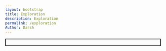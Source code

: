 ```yaml
---
layout: bootstrap
title: Exploration
description: Exploration
permalink: /exploration
Author: Darsh
---
```


<!-- Bootstrap CSS for styling -->
<link href="https://stackpath.bootstrapcdn.com/bootstrap/4.5.2/css/bootstrap.min.css" rel="stylesheet">

<script>
  document.addEventListener('DOMContentLoaded', function () {
    // Create the canvas for the game
    const canvas = document.createElement('canvas');
    document.getElementById('game-container').appendChild(canvas);
    canvas.width = 800;
    canvas.height = 600;
    const ctx = canvas.getContext('2d');

    const player = { x: 100, y: 100, size: 15, speed: 2, dx: 0, dy: 0 };
    let discovered = new Set();
    let points = 0; // Initialize points
    const organelles = [
      { name: "Nucleus", x: 400, y: 300, r: 30, desc: "Controls cell activities and contains DNA." },
      { name: "Chloroplast", x: 600, y: 150, r: 25, desc: "Performs photosynthesis." },
      { name: "Vacuole", x: 200, y: 450, r: 35, desc: "Stores nutrients and waste products." },
      { name: "Cell Wall", x: 700, y: 500, r: 20, desc: "Provides structural support." },
      { name: "Cell Membrane", x: 100, y: 300, r: 20, desc: "Regulates what enters and leaves the cell." },
      { name: "Cytoplasm", x: 350, y: 100, r: 20, desc: "Gel-like substance where organelles reside." },
      { name: "Mitochondrion", x: 500, y: 400, r: 25, desc: "Produces energy for the cell." },
      { name: "Ribosome", x: 250, y: 200, r: 15, desc: "Synthesizes proteins." },
      { name: "Golgi Apparatus", x: 450, y: 500, r: 20, desc: "Modifies and packages proteins." },
      { name: "Endoplasmic Reticulum", x: 150, y: 100, r: 20, desc: "Transports materials within the cell." }
    ];

    // UI Elements
    const progressSpan = document.createElement('span');
    const progressDiv = document.createElement('div');
    progressDiv.classList.add('mb-3');
    progressDiv.innerHTML = "<strong>Organelles Discovered:</strong> ";
    progressDiv.appendChild(progressSpan);
    document.getElementById('info-container').appendChild(progressDiv);

    const pointsDiv = document.createElement('div'); // Points display
    pointsDiv.classList.add('mb-3');
    pointsDiv.innerHTML = `<strong>Points:</strong> <span id="points-counter">0</span>`;
    document.getElementById('info-container').appendChild(pointsDiv);

    const infoBox = document.createElement('div');
    document.getElementById('info-container').appendChild(infoBox);

    const joystickDiv = document.createElement('div');
    document.getElementById('joystick-container').appendChild(joystickDiv);

    // Functions for the game
    function drawPlayer() {
      ctx.fillStyle = "#3e8e41";
      ctx.beginPath();
      ctx.arc(player.x, player.y, player.size, 0, Math.PI * 2);
      ctx.fill();
    }

    function drawOrganelles() {
      organelles.forEach(o => {
        ctx.beginPath();
        ctx.arc(o.x, o.y, o.r, 0, Math.PI * 2);
        ctx.fillStyle = discovered.has(o.name) ? '#ffe600' : '#7ec850';
        ctx.fill();
        ctx.stroke();
        ctx.fillStyle = '#000';
        ctx.fillText(o.name, o.x - o.r, o.y - o.r - 5);
      });
    }

    function detectCollisions() {
      organelles.forEach(o => {
        const dist = Math.hypot(player.x - o.x, player.y - o.y);
        if (dist < player.size + o.r && !discovered.has(o.name)) {
          discovered.add(o.name);
          points += 10; // Add 10 points for each interaction
          document.getElementById('points-counter').textContent = points; // Update points display
          progressSpan.textContent = discovered.size;
          infoBox.style.display = 'block';
          infoBox.innerHTML = `<strong>${o.name}</strong><br>${o.desc}`;
        }
      });
    }

    function updatePlayer() {
      player.x += player.dx;
      player.y += player.dy;
      player.x = Math.max(player.size, Math.min(canvas.width - player.size, player.x));
      player.y = Math.max(player.size, Math.min(canvas.height - player.size, player.y));
    }

    function gameLoop() {
      ctx.clearRect(0, 0, canvas.width, canvas.height);
      drawOrganelles();
      drawPlayer();
      detectCollisions();
      updatePlayer();
      requestAnimationFrame(gameLoop);
    }

    function resetPlayer() {
      player.x = 100;
      player.y = 100;
      player.dx = 0;
      player.dy = 0;
    }

    // Joystick Setup (Position joystick on the right side)
    const joystick = nipplejs.create({
      zone: joystickDiv,
      mode: 'static',
      position: { right: '10%', top: '50%' }, // Positioning joystick on the right side
      color: 'green'
    });

    joystick.on('move', (evt, data) => {
      const rad = data.angle.radian;
      // Inverting Y-axis: Multiply the Y-axis speed by -1
      player.dx = Math.cos(rad) * player.speed;
      player.dy = -Math.sin(rad) * player.speed;  // Invert the vertical movement
    });

    joystick.on('end', () => {
      player.dx = 0;
      player.dy = 0;
    });

    // Start the game loop
    gameLoop();
  });
</script>

<!-- Bootstrap JS and NippleJS for the joystick -->
<script src="https://cdnjs.cloudflare.com/ajax/libs/nipplejs/0.9.0/nipplejs.min.js"></script>
<script src="https://code.jquery.com/jquery-3.5.1.slim.min.js"></script>
<script src="https://cdn.jsdelivr.net/npm/@popperjs/core@2.5.2/dist/umd/popper.min.js"></script>
<script src="https://stackpath.bootstrapcdn.com/bootstrap/4.5.2/js/bootstrap.min.js"></script>

<!-- Container for game and UI -->
<div class="container">
  <div class="row">
    <!-- Add an enclosed barrier for the game area -->
    <div class="col-md-8" id="game-container" style="border: 2px solid #000; padding: 10px;">
      <!-- Game canvas will be appended here -->
    </div>
    <div class="col-md-4" id="info-container" style="margin-left: 20px;">
      <!-- Progress and organelle info will be shown here -->
    </div>
  </div>
  <div class="row">
    <div class="col-12" id="joystick-container">
      <!-- Joystick controls will be shown here -->
    </div>
  </div>
</div>
